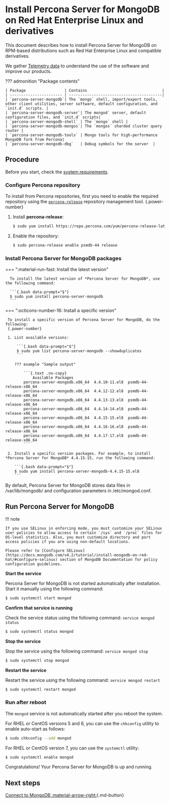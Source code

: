 # Install Percona Server for MongoDB on Red Hat Enterprise Linux and derivatives

This document describes how to install Percona Server for MongoDB on RPM-based distributions such as Red Hat Enterprise Linux and compatible derivatives.

We gather [Telemetry data](../telemetry.md) to understand the use of the software and improve our products.

??? admonition "Package contents"

    | Package                 | Contains                                 |
    | ----------------------- | -----------------------------------------|
    | `percona-server-mongodb`| The `mongo` shell, import/export tools, other client utilities, server software, default configuration, and `init.d` scripts. |
    | `percona-server-mongodb-server`| The mongod` server, default configuration files, and `init.d` scripts|
    | `percona-server-mongodb-shell` | The `mongo` shell |
    | `percona-server-mongodb-mongos`| The `mongos` sharded cluster query router |
    | `percona-server-mongodb-tools` | Mongo tools for high-performance MongoDB fork from Percona|
    | `percona-server-mongodb-dbg`   | Debug symbols for the server  |

## Procedure

Before you start, check the [system requirements](system-requirements.md).

### Configure Percona repository

To install from Percona repositories, first you need to enable the required repository using the [`percona-release`](https://docs.percona.com/percona-software-repositories/index.html) repository management tool.
{.power-number}

1. Install **percona-release**:

    ```{.bash data-prompt="$"}
    $ sudo yum install https://repo.percona.com/yum/percona-release-latest.noarch.rpm
    ```


2. Enable the repository: 
   
    ```{.bash data-prompt="$"}
    $ sudo percona-release enable psmdb-44 release
    ```

### Install Percona Server for MongoDB packages

=== ":material-run-fast: Install the latest version"

      To install the latest version of *Percona Server for MongoDB*, use the following command:

      ```{.bash data-prompt="$"}
      $ sudo yum install percona-server-mongodb
      ```

=== ":octicons-number-16: Install a specific version"

     To install a specific version of Percona Server for MongoDB, do the following:
     {.power-number}

     1. List available versions:

         ```{.bash data-prompt="$"}
         $ sudo yum list percona-server-mongodb --showduplicates
         ```

        ??? example "Sample output"

            ```{.text .no-copy}
                Available Packages
            percona-server-mongodb.x86_64  4.4.10-11.el8  psmdb-44-release-x86_64
            percona-server-mongodb.x86_64  4.4.12-12.el8  psmdb-44-release-x86_64
            percona-server-mongodb.x86_64  4.4.13-13.el8  psmdb-44-release-x86_64
            percona-server-mongodb.x86_64  4.4.14-14.el8  psmdb-44-release-x86_64
            percona-server-mongodb.x86_64  4.4.15-15.el8  psmdb-44-release-x86_64
            percona-server-mongodb.x86_64  4.4.16-16.el8  psmdb-44-release-x86_64
            percona-server-mongodb.x86_64  4.4.17-17.el8  psmdb-44-release-x86_64
            ```

     2. Install a specific version packages. For example, to install *Percona Server for MongoDB* 4.4.15-15, run the following command:

        ```{.bash data-prompt="$"}
        $ sudo yum install percona-server-mongodb-4.4.15-15.el8
        ```

By default, Percona Server for MongoDB stores data files in /var/lib/mongodb/ and configuration parameters in /etc/mongod.conf.

## Run Percona Server for MongoDB

!!! note

    If you use SELinux in enforcing mode, you must customize your SELinux user policies to allow access to certain `/sys` and `/proc` files for OS-level statistics. Also, you must customize directory and port access policies if you are using non-default locations.

    Please refer to [Configure SELinux](https://docs.mongodb.com/v4.2/tutorial/install-mongodb-on-red-hat/#configure-selinux) section of MongoDB Documentation for policy configuration guidelines.

**Start the service**

Percona Server for MongoDB is not started automatically after installation.
Start it manually using the following command:

```{.bash data-prompt="$"}
$ sudo systemctl start mongod
```

**Confirm that service is running**

Check the service status using the following command: `service mongod status`

```{.bash data-prompt="$"}
$ sudo systemctl status mongod
```

**Stop the service**

Stop the service using the following command: `service mongod stop`

```{.bash data-prompt="$"}
$ sudo systemctl stop mongod
```

**Restart the service**

Restart the service using the following command: `service mongod restart`

```{.bash data-prompt="$"}
$ sudo systemctl restart mongod
```

### Run after reboot

The `mongod` service is not automatically started
after you reboot the system.

For RHEL or CentOS versions 5 and 6, you can use the `chkconfig` utility
to enable auto-start as follows:

```{.bash data-prompt="$"}
$ sudo chkconfig --add mongod
```

For RHEL or CentOS version 7, you can use the `systemctl` utility:

```{.bash data-prompt="$"}
$ sudo systemctl enable mongod
```


Congratulations! Your Percona Server for MongoDB is up and running. 

## Next steps

[Connect to MongoDB :material-arrow-right:](../connect.md){.md-button}

[^1]: We support only the current stable RHEL 6 and CentOS 6 releases, because there is no official (i.e. RedHat provided) method to support or download the latest OpenSSL on RHEL and CentOS versions prior to 6.5. Similarly, and also as a result thereof, there is no official Percona way to support the latest Percona Server builds on RHEL and CentOS versions prior to 6.5. Additionally, many users will need to upgrade to OpenSSL 1.0.1g or later (due to the [Heartbleed vulnerability](http://www.percona.com/resources/ceo-customer-advisory-heartbleed)), and this OpenSSL version is not available for download from any official RHEL and CentOS repositories for versions 6.4 and prior. For any officially unsupported system, src.rpm packages can be used to rebuild Percona Server for any environment. Please contact our [support service](http://www.percona.com/products/mysql-support) if you require further information on this.

